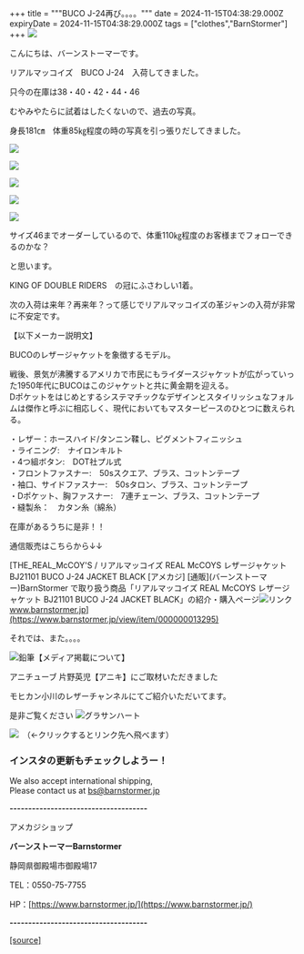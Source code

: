 +++
title = """BUCO J-24再び。。。。"""
date = 2024-11-15T04:38:29.000Z
expiryDate = 2024-11-15T04:38:29.000Z
tags = ["clothes","BarnStormer"]
+++
[![](https://stat.ameba.jp/user_images/20231023/16/barnstormer-go/b2/03/p/o0420015015354743273.png)](https://ameblo.jp/barnstormer-go/entry-12825670498.html)

こんにちは、バーンストーマーです。

リアルマッコイズ　BUCO J-24　入荷してきました。

只今の在庫は38・40・42・44・46

むやみやたらに試着はしたくないので、過去の写真。

身長181㎝　体重85㎏程度の時の写真を引っ張りだしてきました。

[![](https://stat.ameba.jp/user_images/20241115/13/barnstormer-go/8f/66/j/o0350052615510235962.jpg)](https://stat.ameba.jp/user_images/20241115/13/barnstormer-go/8f/66/j/o0350052615510235962.jpg)

[![](https://stat.ameba.jp/user_images/20241115/13/barnstormer-go/e7/28/j/o0350052615510235965.jpg)](https://stat.ameba.jp/user_images/20241115/13/barnstormer-go/e7/28/j/o0350052615510235965.jpg)

[![](https://stat.ameba.jp/user_images/20241115/13/barnstormer-go/c6/23/j/o0350052615510235966.jpg)](https://stat.ameba.jp/user_images/20241115/13/barnstormer-go/c6/23/j/o0350052615510235966.jpg)

[![](https://stat.ameba.jp/user_images/20241115/13/barnstormer-go/e9/04/j/o0900090015510237452.jpg)](https://stat.ameba.jp/user_images/20241115/13/barnstormer-go/e9/04/j/o0900090015510237452.jpg)

[![](https://stat.ameba.jp/user_images/20241115/13/barnstormer-go/1b/cf/j/o0900090015510237450.jpg)](https://stat.ameba.jp/user_images/20241115/13/barnstormer-go/1b/cf/j/o0900090015510237450.jpg)

サイズ46までオーダーしているので、体重110㎏程度のお客様までフォローできるのかな？

と思います。

KING OF DOUBLE RIDERS　の冠にふさわしい1着。

次の入荷は来年？再来年？って感じでリアルマッコイズの革ジャンの入荷が非常に不安定です。

【以下メーカー説明文】  
  
BUCOのレザージャケットを象徴するモデル。  
  
戦後、景気が沸騰するアメリカで市民にもライダースジャケットが広がっていった1950年代にBUCOはこのジャケットと共に黄金期を迎える。  
Dポケットをはじめとするシステマチックなデザインとスタイリッシュなフォルムは傑作と呼ぶに相応しく、現代においてもマスターピースのひとつに数えられる。  
  
・レザー：ホースハイド/タンニン鞣し、ピグメントフィニッシュ  
・ライニング:　ナイロンキルト  
・4つ組ボタン:　DOT社プル式  
・フロントファスナー:　50sスクエア、ブラス、コットンテープ  
・袖口、サイドファスナー:　50sタロン、ブラス、コットンテープ  
・Dポケット、胸ファスナー:　7連チェーン、ブラス、コットンテープ  
・縫製糸：　カタン糸（綿糸）

在庫があるうちに是非！！

通信販売はこちらから↓↓

[THE\_REAL\_McCOY'S / リアルマッコイズ REAL McCOYS レザージャケット BJ21101 BUCO J-24 JACKET BLACK \[アメカジ\] \[通販\](バーンストーマー)BarnStormer で取り扱う商品「リアルマッコイズ REAL McCOYS レザージャケット BJ21101 BUCO J-24 JACKET BLACK」の紹介・購入ページ![リンク](https://c.stat100.ameba.jp/ameblo/symbols/v3.20.0/svg/gray/editor_link.svg)www.barnstormer.jp](https://www.barnstormer.jp/view/item/000000013295)

それでは、また。。。。

![鉛筆](https://stat100.ameba.jp/blog/ucs/img/char/char3/519.png)【メディア掲載について】

アニチューブ 片野英児【アニキ】にご取材いただきました

モヒカン小川のレザーチャンネルにてご紹介いただいてます。

是非ご覧ください ![グラサンハート](https://stat100.ameba.jp/blog/ucs/img/char/char3/148.png)

[![](https://stat.ameba.jp/user_images/20230412/16/barnstormer-go/6a/23/p/o0108010815269242493.png)](https://www.instagram.com/barnstormer_daily/)　（←クリックするとリンク先へ飛べます）

### インスタの更新もチェックしようー！

We also accept international shipping,  
Please contact us at bs@barnstormer.jp

**\-------------------------------------**

アメカジショップ

**バーンストーマーBarnstormer**

静岡県御殿場市御殿場17

TEL：0550-75-7755

HP：[https://www.barnstormer.jp/](https://www.barnstormer.jp/)

**\-------------------------------------**

[[source]](https://ameblo.jp/barnstormer-go/entry-12875099470.html)
